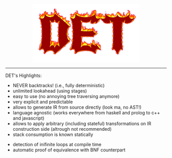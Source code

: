 <p align="center">
  <img title="THE RAISE OF DET" src="https://github.com/vagoff/det/blob/master/doc/logo.png?raw=true" alt="THE RAISE OF DET"/>
</p>

----

DET's Highlights:
* NEVER backtracks! (i.e., fully deterministic)
* unlimited lookahead (using stages)
* easy to use (no annoying tree traversing anymore)
* very explicit and predictable
* allows to generate IR from source directly (look ma, no AST!)
* language agnostic (works everywhere from haskell and prolog to c++ and javascript)
* allows to apply arbitrary (including stateful) transformations on IR construction side (altrough not recommended)
* stack consumption is known statically
+ detection of inifinite loops at compile time
+ automatic proof of equivalence with BNF counterpart
